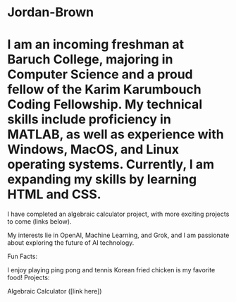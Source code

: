 # Jordan-Brown
# I am an incoming freshman at Baruch College, majoring in Computer Science and a proud fellow of the Karim Karumbouch Coding Fellowship. My technical skills include proficiency in MATLAB, as well as experience with Windows, MacOS, and Linux operating systems. Currently, I am expanding my skills by learning HTML and CSS.

I have completed an algebraic calculator project, with more exciting projects to come (links below).

My interests lie in OpenAI, Machine Learning, and Grok, and I am passionate about exploring the future of AI technology.

Fun Facts:

I enjoy playing ping pong and tennis
Korean fried chicken is my favorite food!
Projects:

Algebraic Calculator ([link here])
